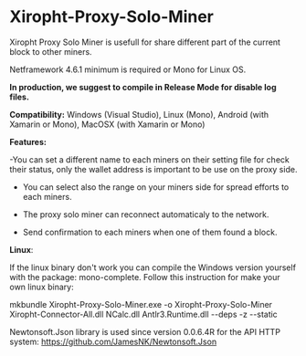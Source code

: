 # Xiropht-Proxy-Solo-Miner
Xiropht Proxy Solo Miner is usefull for share different part of the current block to other miners.

Netframework 4.6.1 minimum is required or Mono for Linux OS.

**In production, we suggest to compile in Release Mode for disable log files.**

**Compatibility:** Windows (Visual Studio), Linux (Mono), Android (with Xamarin or Mono), MacOSX (with Xamarin or Mono)


**Features:**

-You can set a different name to each miners on their setting file for check their status, only the wallet address is important to be use on the proxy side. 

- You can select also the range on your miners side for spread efforts to each miners.

- The proxy solo miner can reconnect automaticaly to the network.

- Send confirmation to each miners when one of them found a block.


**Linux**:

If the linux binary don't work you can compile the Windows version yourself with the package: mono-complete.
Follow this instruction for make your own linux binary:

mkbundle Xiropht-Proxy-Solo-Miner.exe -o Xiropht-Proxy-Solo-Miner Xiropht-Connector-All.dll NCalc.dll Antlr3.Runtime.dll --deps -z --static


Newtonsoft.Json library is used since version 0.0.6.4R for the API HTTP system: https://github.com/JamesNK/Newtonsoft.Json
